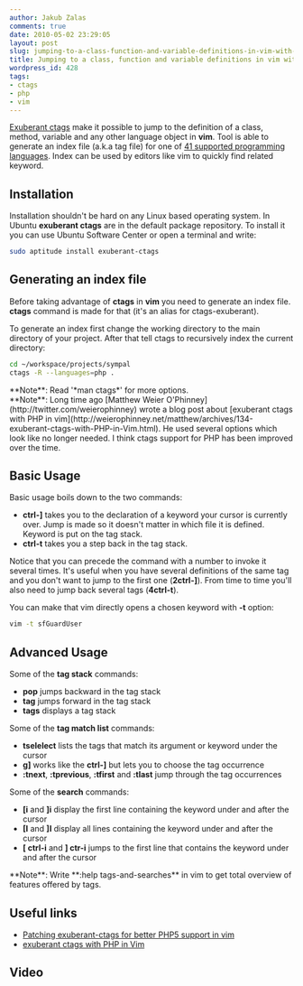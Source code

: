 ```yaml
---
author: Jakub Zalas
comments: true
date: 2010-05-02 23:29:05
layout: post
slug: jumping-to-a-class-function-and-variable-definitions-in-vim-with-exuberant-ctags
title: Jumping to a class, function and variable definitions in vim with exuberant ctags
wordpress_id: 428
tags:
- ctags
- php
- vim
---
```


[Exuberant ctags](http://ctags.sourceforge.net/) make it possible to jump to the definition of a class, method, variable and any other language object in **vim**. Tool is  able to generate an index file (a.k.a tag file) for one of [41 supported programming languages](http://ctags.sourceforge.net/languages.html). Index can be used by     editors like vim to quickly find related keyword.


## Installation


Installation shouldn't be hard on any Linux based operating system. In Ubuntu **exuberant ctags** are in the default package repository. To install it you can use Ubuntu Software Center or open a terminal and write:

    
```bash
sudo aptitude install exuberant-ctags
```




## Generating an index file


Before taking advantage of **ctags** in **vim** you need to generate an index file. **ctags** command is made for that (it's an alias for ctags-exuberant).

To generate an index first change the working directory to the main directory of your project. After that tell ctags to recursively index the current directory:

    
```bash
cd ~/workspace/projects/sympal
ctags -R --languages=php .
```


<div class="alert alert-warning" markdown="1">
**Note**: Read '*man ctags*' for more options.
</div>

<div class="alert alert-warning" markdown="1">
**Note**: Long time ago [Matthew Weier O'Phinney](http://twitter.com/weierophinney) wrote a blog post about [exuberant ctags with PHP in vim](http://weierophinney.net/matthew/archives/134-exuberant-ctags-with-PHP-in-Vim.html). He used several options which look like no longer needed. I think ctags support for PHP has been improved over the time.
</div>


## Basic Usage


Basic usage boils down to the two commands:

* **ctrl-]** takes you to the declaration of a keyword your cursor is currently over. Jump is made so it doesn't matter in which file it is defined. Keyword is put on the tag stack.
* **ctrl-t** takes you a step back in the tag stack.


Notice that you can precede the command with a number to invoke it several times. It's useful when you have several definitions of the same tag and you don't want to jump to the first one      (**2ctrl-]**). From time to time you'll also need to jump back several tags (**4ctrl-t**).

You can make that vim directly opens a chosen keyword with **-t** option:

    
```bash
vim -t sfGuardUser
```




## Advanced Usage


Some of the **tag stack** commands:

* **pop** jumps backward in the tag stack
* **tag** jumps forward in the tag stack
* **tags** displays a tag stack


Some of the **tag match list** commands:

* **tselelect** lists the tags that match its argument or keyword under the cursor
* **g]** works like the **ctrl-]** but lets you to choose the tag occurrence
* **:tnext**, **:tprevious**, **:tfirst** and **:tlast** jump through the tag occurrences


Some of the **search** commands:

* **\[i** and **]i** display the first line containing the keyword under and after the cursor
* **\[I** and **]I** display all lines containing the keyword under and after the cursor
* **\[ ctrl-i** and **] ctr-i** jumps to the first line that contains the keyword under and after the cursor


<div class="alert alert-warning" markdown="1">
**Note**: Write **:help tags-and-searches** in vim to get total overview of features offered by tags.
</div>


## Useful links

* [Patching exuberant-ctags for better PHP5 support in vim](http://www.jejik.com/articles/2008/11/patching_exuberant-ctags_for_better_php5_support_in_vim/)
* [exuberant ctags with PHP in Vim](http://weierophinney.net/matthew/archives/134-exuberant-ctags-with-PHP-in-Vim.html)





## Video



<div class="text-center">
    <object width="480" height="385" data="http://www.youtube.com/v/8yjxaBrmiJI&amp;hl=en_US&amp;fs=1&amp;color1=0x3a3a3a&amp;color2=0x999999" type="application/x-shockwave-flash">
        <param name="allowFullScreen" value="true" />
        <param name="allowscriptaccess" value="always" />
        <param name="src" value="http://www.youtube.com/v/8yjxaBrmiJI&amp;hl=en_US&amp;fs=1&amp;color1=0x3a3a3a&amp;color2=0x999999" />
        <param name="allowfullscreen" value="true" />
    </object>
</div>

